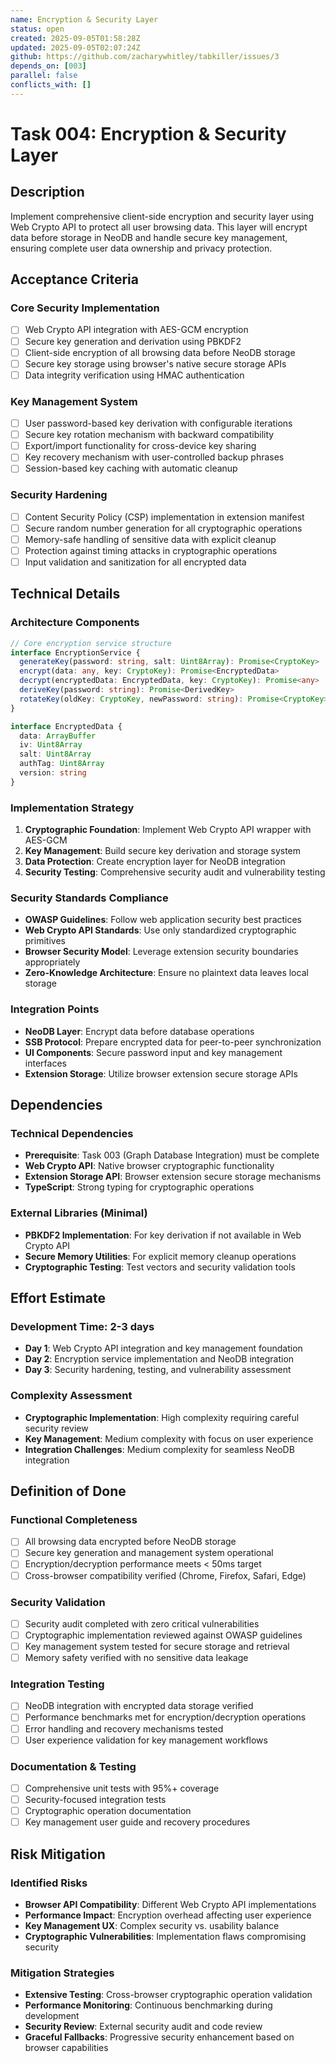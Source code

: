 ```yaml
---
name: Encryption & Security Layer
status: open
created: 2025-09-05T01:58:28Z
updated: 2025-09-05T02:07:24Z
github: https://github.com/zacharywhitley/tabkiller/issues/3
depends_on: [003]
parallel: false
conflicts_with: []
---
```


# Task 004: Encryption & Security Layer

## Description

Implement comprehensive client-side encryption and security layer using Web Crypto API to protect all user browsing data. This layer will encrypt data before storage in NeoDB and handle secure key management, ensuring complete user data ownership and privacy protection.

## Acceptance Criteria

### Core Security Implementation
- [ ] Web Crypto API integration with AES-GCM encryption
- [ ] Secure key generation and derivation using PBKDF2
- [ ] Client-side encryption of all browsing data before NeoDB storage
- [ ] Secure key storage using browser's native secure storage APIs
- [ ] Data integrity verification using HMAC authentication

### Key Management System
- [ ] User password-based key derivation with configurable iterations
- [ ] Secure key rotation mechanism with backward compatibility
- [ ] Export/import functionality for cross-device key sharing
- [ ] Key recovery mechanism with user-controlled backup phrases
- [ ] Session-based key caching with automatic cleanup

### Security Hardening
- [ ] Content Security Policy (CSP) implementation in extension manifest
- [ ] Secure random number generation for all cryptographic operations
- [ ] Memory-safe handling of sensitive data with explicit cleanup
- [ ] Protection against timing attacks in cryptographic operations
- [ ] Input validation and sanitization for all encrypted data

## Technical Details

### Architecture Components

```typescript
// Core encryption service structure
interface EncryptionService {
  generateKey(password: string, salt: Uint8Array): Promise<CryptoKey>
  encrypt(data: any, key: CryptoKey): Promise<EncryptedData>
  decrypt(encryptedData: EncryptedData, key: CryptoKey): Promise<any>
  deriveKey(password: string): Promise<DerivedKey>
  rotateKey(oldKey: CryptoKey, newPassword: string): Promise<CryptoKey>
}

interface EncryptedData {
  data: ArrayBuffer
  iv: Uint8Array
  salt: Uint8Array
  authTag: Uint8Array
  version: string
}
```

### Implementation Strategy
1. **Cryptographic Foundation**: Implement Web Crypto API wrapper with AES-GCM
2. **Key Management**: Build secure key derivation and storage system
3. **Data Protection**: Create encryption layer for NeoDB integration
4. **Security Testing**: Comprehensive security audit and vulnerability testing

### Security Standards Compliance
- **OWASP Guidelines**: Follow web application security best practices
- **Web Crypto API Standards**: Use only standardized cryptographic primitives
- **Browser Security Model**: Leverage extension security boundaries appropriately
- **Zero-Knowledge Architecture**: Ensure no plaintext data leaves local storage

### Integration Points
- **NeoDB Layer**: Encrypt data before database operations
- **SSB Protocol**: Prepare encrypted data for peer-to-peer synchronization  
- **UI Components**: Secure password input and key management interfaces
- **Extension Storage**: Utilize browser extension secure storage APIs

## Dependencies

### Technical Dependencies
- **Prerequisite**: Task 003 (Graph Database Integration) must be complete
- **Web Crypto API**: Native browser cryptographic functionality
- **Extension Storage API**: Browser extension secure storage mechanisms
- **TypeScript**: Strong typing for cryptographic operations

### External Libraries (Minimal)
- **PBKDF2 Implementation**: For key derivation if not available in Web Crypto API
- **Secure Memory Utilities**: For explicit memory cleanup operations
- **Cryptographic Testing**: Test vectors and security validation tools

## Effort Estimate

### Development Time: 2-3 days
- **Day 1**: Web Crypto API integration and key management foundation
- **Day 2**: Encryption service implementation and NeoDB integration
- **Day 3**: Security hardening, testing, and vulnerability assessment

### Complexity Assessment
- **Cryptographic Implementation**: High complexity requiring careful security review
- **Key Management**: Medium complexity with focus on user experience
- **Integration Challenges**: Medium complexity for seamless NeoDB integration

## Definition of Done

### Functional Completeness
- [ ] All browsing data encrypted before NeoDB storage
- [ ] Secure key generation and management system operational
- [ ] Encryption/decryption performance meets < 50ms target
- [ ] Cross-browser compatibility verified (Chrome, Firefox, Safari, Edge)

### Security Validation
- [ ] Security audit completed with zero critical vulnerabilities
- [ ] Cryptographic implementation reviewed against OWASP guidelines
- [ ] Key management system tested for secure storage and retrieval
- [ ] Memory safety verified with no sensitive data leakage

### Integration Testing
- [ ] NeoDB integration with encrypted data storage verified
- [ ] Performance benchmarks met for encryption/decryption operations
- [ ] Error handling and recovery mechanisms tested
- [ ] User experience validation for key management workflows

### Documentation & Testing
- [ ] Comprehensive unit tests with 95%+ coverage
- [ ] Security-focused integration tests
- [ ] Cryptographic operation documentation
- [ ] Key management user guide and recovery procedures

## Risk Mitigation

### Identified Risks
- **Browser API Compatibility**: Different Web Crypto API implementations
- **Performance Impact**: Encryption overhead affecting user experience
- **Key Management UX**: Complex security vs. usability balance
- **Cryptographic Vulnerabilities**: Implementation flaws compromising security

### Mitigation Strategies
- **Extensive Testing**: Cross-browser cryptographic operation validation
- **Performance Monitoring**: Continuous benchmarking during development
- **Security Review**: External security audit and code review
- **Graceful Fallbacks**: Progressive security enhancement based on browser capabilities
